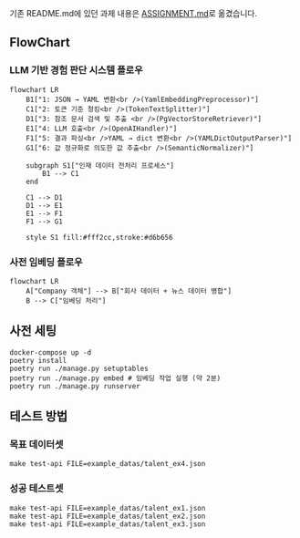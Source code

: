 기존 README.md에 있던 과제 내용은 [ASSIGNMENT.md](./ASSIGNMENT.md)로 옮겼습니다.

## FlowChart

### LLM 기반 경험 판단 시스템 플로우
```mermaid
flowchart LR
    B1["1: JSON → YAML 변환<br />(YamlEmbeddingPreprocessor)"]
    C1["2: 토큰 기준 청킹<br />(TokenTextSplitter)"]
    D1["3: 참조 문서 검색 및 추출 <br />(PgVectorStoreRetriever)"]
    E1["4: LLM 호출<br />(OpenAIHandler)"]
    F1["5: 결과 파싱<br />YAML → dict 변환<br />(YAMLDictOutputParser)"]
    G1["6: 값 정규화로 의도한 값 추출<br />(SemanticNormalizer)"]
    
    subgraph S1["인재 데이터 전처리 프로세스"]
        B1 --> C1
    end
    
    C1 --> D1
    D1 --> E1
    E1 --> F1
    F1 --> G1
    
    style S1 fill:#fff2cc,stroke:#d6b656
```

### 사전 임베딩 플로우
```mermaid
flowchart LR
    A["Company 객체"] --> B["회사 데이터 + 뉴스 데이터 병합"]
    B --> C["임베딩 처리"]
```

## 사전 세팅
```
docker-compose up -d
poetry install
poetry run ./manage.py setuptables
poetry run ./manage.py embed # 임베딩 작업 실행 (약 2분)
poetry run ./manage.py runserver
```

## 테스트 방법

### 목표 데이터셋
```
make test-api FILE=example_datas/talent_ex4.json
```

### 성공 테스트셋
```
make test-api FILE=example_datas/talent_ex1.json
make test-api FILE=example_datas/talent_ex2.json
make test-api FILE=example_datas/talent_ex3.json
```